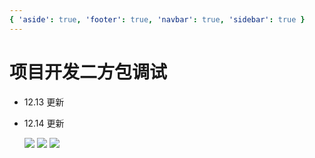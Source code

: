 ```yaml
---
{ 'aside': true, 'footer': true, 'navbar': true, 'sidebar': true }
---
```


# 项目开发二方包调试

- 12.13 更新
- 12.14 更新

  ![](https://shengzhang-blog.oss-cn-hangzhou.aliyuncs.com/q8zxqu.png)
  ![](https://p.ipic.vip/eilqwj.png)
  ![](https://p.ipic.vip/b5tqov.png)
